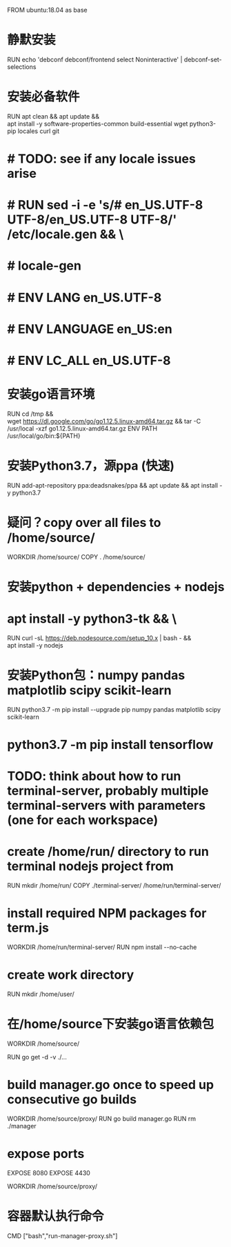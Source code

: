 FROM ubuntu:18.04 as base

# 静默安装
RUN echo 'debconf debconf/frontend select Noninteractive' | debconf-set-selections

# 安装必备软件
RUN apt clean && apt update && \
apt install -y software-properties-common build-essential wget python3-pip locales curl git

# # TODO: see if any locale issues arise
# # RUN sed -i -e 's/# en_US.UTF-8 UTF-8/en_US.UTF-8 UTF-8/' /etc/locale.gen && \
# #     locale-gen
# # ENV LANG en_US.UTF-8  
# # ENV LANGUAGE en_US:en  
# # ENV LC_ALL en_US.UTF-8  

# 安装go语言环境
RUN cd /tmp && \
wget https://dl.google.com/go/go1.12.5.linux-amd64.tar.gz && tar -C /usr/local -xzf go1.12.5.linux-amd64.tar.gz
ENV PATH /usr/local/go/bin:${PATH}

# 安装Python3.7，源ppa (快速)
RUN add-apt-repository ppa:deadsnakes/ppa && apt update && apt install -y python3.7

# 疑问？copy over all files to /home/source/
WORKDIR /home/source/
COPY . /home/source/

# 安装python + dependencies + nodejs
# apt install -y python3-tk && \
RUN curl -sL https://deb.nodesource.com/setup_10.x | bash - && \
apt install -y nodejs

# 安装Python包：numpy pandas matplotlib scipy scikit-learn
RUN python3.7 -m pip install --upgrade pip numpy pandas matplotlib scipy scikit-learn

# python3.7 -m pip install tensorflow

# TODO: think about how to run terminal-server, probably multiple terminal-servers with parameters (one for each workspace)
# create /home/run/ directory to run terminal nodejs project from
RUN mkdir /home/run/
COPY ./terminal-server/ /home/run/terminal-server/

# install required NPM packages for term.js
WORKDIR /home/run/terminal-server/
RUN npm install --no-cache

# create work directory
RUN mkdir /home/user/

# 在/home/source下安装go语言依赖包
WORKDIR /home/source/

RUN go get -d -v ./...

# build manager.go once to speed up consecutive go builds
WORKDIR /home/source/proxy/
RUN go build manager.go
RUN rm ./manager

# expose ports
EXPOSE 8080
EXPOSE 4430

WORKDIR /home/source/proxy/

# 容器默认执行命令
CMD ["bash","run-manager-proxy.sh"]